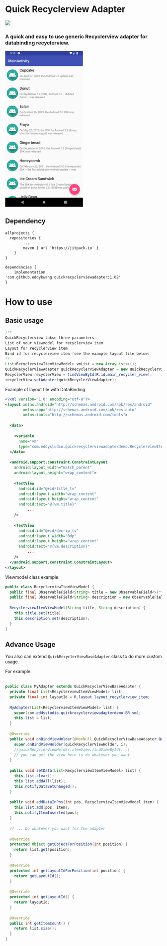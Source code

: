 # Quick Recyclerview Adapter
[![](https://jitpack.io/v/eddykwang/quickrecyclerviewadapter.svg)](https://jitpack.io/#eddykwang/quickrecyclerviewadapter)

### A quick and easy to use generic Recyclerview adapter for databinding recyclerview.

<img src="https://github.com/eddykwang/quickrecyclerviewadapter/blob/master/screenshot/Screenshot_1.png" width="250">

## Dependency
```
allprojects {
  repositories {
		...
		maven { url 'https://jitpack.io' }
	}
}
```
```
dependencies {
	implementation 'com.github.eddykwang:quickrecyclerviewadapter:1.02'
}
```

# How to use
## Basic usage
``` java
/**
QuickRecyclerview takse three parameters:
List of your viewmodel for recyclerview item
Layout for recyclerview item
Bind id for recyclerview item (see the example layout file below)
*/
List<RecyclerviewItemViewModel> vmList = new ArrayList<>();
QuickRecyclerViewAdapter quickRecyclerViewAdapter = new QuickRecyclerViewAdapter<>(vmList, R.layout.layout_recyclerview_item, BR.vm);
RecyclerView recyclerView = findViewById(R.id.main_recycler_view);
recyclerView.setAdapter(quickRecyclerViewAdapter);
```

Example of layout file with DataBinding
```xml
<?xml version="1.0" encoding="utf-8"?>
<layout xmlns:android="http://schemas.android.com/apk/res/android"
        xmlns:app="http://schemas.android.com/apk/res-auto"
        xmlns:tools="http://schemas.android.com/tools">

  <data>

    <variable
      name="vm"
      type="com.eddystudio.quickrecyclerviewadapterdemo.RecyclerviewItemViewModel"/>
  </data>

  <android.support.constraint.ConstraintLayout
    android:layout_width="match_parent"
    android:layout_height="wrap_content">

    <TextView
      android:id="@+id/title_tv"
      android:layout_width="wrap_content"
      android:layout_height="wrap_content"
      android:text="@{vm.title}"
	      ...
	/>

    <TextView
      android:id="@+id/decrip_tv"
      android:layout_width="0dp"
      android:layout_height="wrap_content"
      android:text="@{vm.description}"
	      ...
	/>
  </android.support.constraint.ConstraintLayout>
</layout>
```
Viewmodel class example
```java
public class RecyclerviewItemViewModel {
  public final ObservableField<String> title = new ObservableField<>("");
  public final ObservableField<String> description = new ObservableField<>("");

  RecyclerviewItemViewModel(String title, String description) {
    this.title.set(title);
    this.description.set(description);
  }
}
```
## Advance Usage
You also can extend ```QuickRecyclerViewBaseAdapter``` class to do more custom usage.

For example:
```java

public class MyAdapter extends QuickRecyclerViewBaseAdapter {
  private final List<RecyclerviewItemViewModel> list;
  private final int layoutId = R.layout.layout_recyclerview_item;

  MyAdapter(List<RecyclerviewItemViewModel> list) {
    super(com.eddystudio.quickrecyclerviewadapterdemo.BR.vm);
    this.list = list;
  }

  @Override
  public void onBindViewHolder(@NonNull QuickRecyclerViewBaseAdapter.QuickRecyclerViewHolder quickRecyclerViewHolder, int i) {
    super.onBindViewHolder(quickRecyclerViewHolder, i);
    //quickRecyclerViewHolder.itemView.findViewById(...) 
    // you can get the view here to do whatever you want
  }

  public void setData(List<RecyclerviewItemViewModel> list) {
    this.list.clear();
    this.list.addAll(list);
    this.notifyDataSetChanged();
  }

  public void addDataInPos(int pos, RecyclerviewItemViewModel item) {
    this.list.add(pos, item);
    this.notifyItemInserted(pos);
  }

  // ... Do whatever you want for the adapter

  @Override
  protected Object getObjectForPosition(int position) {
    return list.get(position);
  }

  @Override
  protected int getLayoutIdForPosition(int position) {
    return getLayoutId();
  }

  @Override
  protected int getLayoutId() {
    return layoutId;
  }

  @Override
  public int getItemCount() {
    return list.size();
  }
}

````
